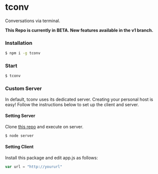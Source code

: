 # tconv
Conversations via terminal.

**This Repo is currently in BETA. New features available in the v1 branch.**

### Installation
```sh
$ npm i -g tconv
```
### Start
```sh
$ tconv
```

### Custom Server
In default, tconv uses its dedicated server.
Creating your personal host is easy! Follow the instructions below to set up the client and server.

#### Setting Server
Clone [this repo](https://github.com/faisalmohd/tconv-server) and execute on server.
```sh
$ node server
```
#### Setting Client
Install this package and edit app.js as follows:
```js
var url = "http://yoururl"
```

